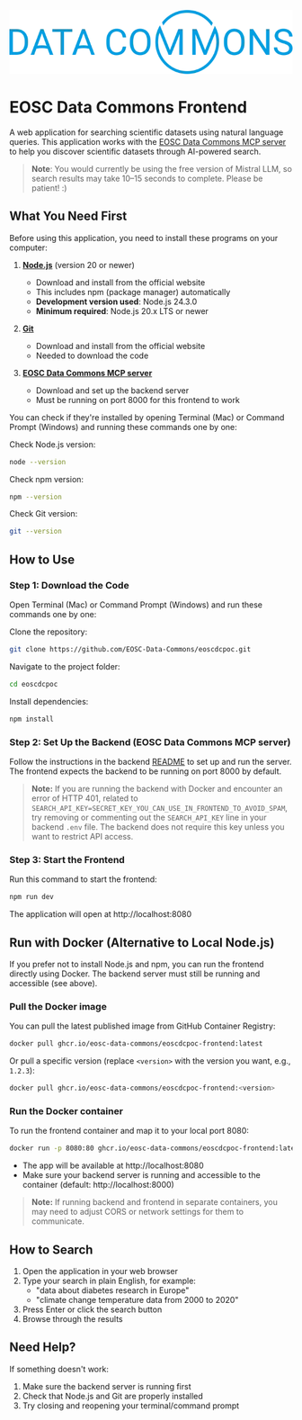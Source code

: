 ![EOSC Data Commons](src/assets/data-commons-logo.png)

# EOSC Data Commons Frontend

A web application for searching scientific datasets using natural language queries. This application works with the [EOSC Data Commons MCP server](https://github.com/EOSC-Data-Commons/data-commons-mcp) to help you discover scientific datasets through AI-powered search.

> **Note**: You would currently be using the free version of Mistral LLM, so search results may take 10–15 seconds to complete. Please be patient! :)

## What You Need First

Before using this application, you need to install these programs on your computer:

1. **[Node.js](https://nodejs.org/en/download/)** (version 20 or newer)
   - Download and install from the official website
   - This includes npm (package manager) automatically
   - **Development version used**: Node.js 24.3.0
   - **Minimum required**: Node.js 20.x LTS or newer

2. **[Git](https://git-scm.com/downloads)**
   - Download and install from the official website
   - Needed to download the code

3. **[EOSC Data Commons MCP server](https://github.com/EOSC-Data-Commons/data-commons-mcp)**
   - Download and set up the backend server
   - Must be running on port 8000 for this frontend to work

You can check if they're installed by opening Terminal (Mac) or Command Prompt (Windows) and running these commands one by one:

Check Node.js version:
```bash
node --version
```

Check npm version:
```bash
npm --version
```

Check Git version:
```bash
git --version
```

## How to Use

### Step 1: Download the Code

Open Terminal (Mac) or Command Prompt (Windows) and run these commands one by one:

Clone the repository:
```bash
git clone https://github.com/EOSC-Data-Commons/eoscdcpoc.git
```

Navigate to the project folder:
```bash
cd eoscdcpoc
```

Install dependencies:
```bash
npm install
```

### Step 2: Set Up the Backend (EOSC Data Commons MCP server)

Follow the instructions in the backend [README](https://github.com/EOSC-Data-Commons/data-commons-mcp) to set up and run the server. The frontend expects the backend to be running on port 8000 by default.

> **Note:**
> If you are running the backend with Docker and encounter an error of HTTP 401, related to `SEARCH_API_KEY=SECRET_KEY_YOU_CAN_USE_IN_FRONTEND_TO_AVOID_SPAM`, try removing or commenting out the `SEARCH_API_KEY` line in your backend `.env` file. The backend does not require this key unless you want to restrict API access.

### Step 3: Start the Frontend

Run this command to start the frontend:
```bash
npm run dev
```

The application will open at http://localhost:8080

## Run with Docker (Alternative to Local Node.js)

If you prefer not to install Node.js and npm, you can run the frontend directly using Docker. The backend server must still be running and accessible (see above).

### Pull the Docker image

You can pull the latest published image from GitHub Container Registry:

```bash
docker pull ghcr.io/eosc-data-commons/eoscdcpoc-frontend:latest
```

Or pull a specific version (replace `<version>` with the version you want, e.g., `1.2.3`):

```bash
docker pull ghcr.io/eosc-data-commons/eoscdcpoc-frontend:<version>
```

### Run the Docker container

To run the frontend container and map it to your local port 8080:

```bash
docker run -p 8080:80 ghcr.io/eosc-data-commons/eoscdcpoc-frontend:latest
```

- The app will be available at http://localhost:8080
- Make sure your backend server is running and accessible to the container (default: http://localhost:8000)

> **Note:** If running backend and frontend in separate containers, you may need to adjust CORS or network settings for them to communicate.


## How to Search

1. Open the application in your web browser
2. Type your search in plain English, for example:
   - "data about diabetes research in Europe"
   - "climate change temperature data from 2000 to 2020"
3. Press Enter or click the search button
4. Browse through the results

## Need Help?

If something doesn't work:
1. Make sure the backend server is running first
2. Check that Node.js and Git are properly installed
3. Try closing and reopening your terminal/command prompt
